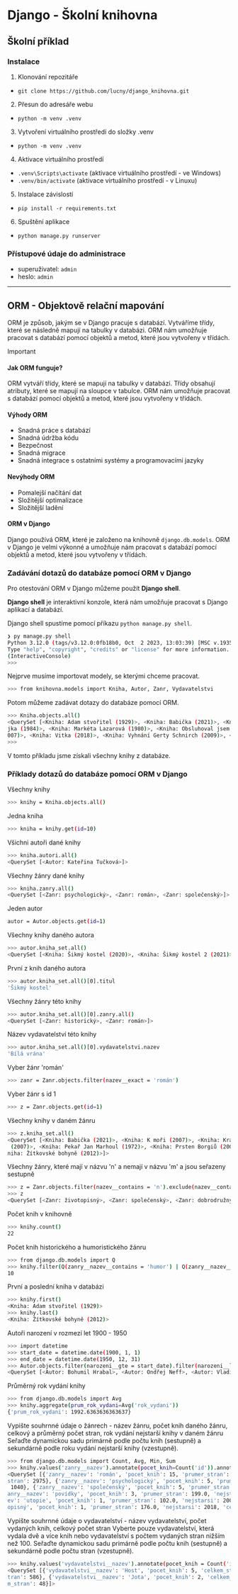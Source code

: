 # Django - Školní knihovna
## Školní příklad
### Instalace
1. Klonování repozitáře
- `git clone https://github.com/lucny/django_knihovna.git`
2. Přesun do adresáře webu
- `python -m venv .venv`
3. Vytvoření virtuálního prostředí do složky .venv
- `python -m venv .venv`
4. Aktivace virtuálního prostředí 
- `.venv\Scripts\activate` (aktivace virtuálního prostředí - ve Windows)
- `.venv/bin/activate` (aktivace virtuálního prostředí - v Linuxu)
5. Instalace závislostí
- `pip install -r requirements.txt`
6. Spuštění aplikace
- `python manage.py runserver`

### Přístupové údaje do administrace
- superuživatel: `admin`
- heslo: `admin`

---
## ORM - Objektově relační mapování

ORM je způsob, jakým se v Django pracuje s databází. 
Vytváříme třídy, které se následně mapují na tabulky v databázi. 
ORM nám umožňuje pracovat s databází pomocí objektů a metod, které jsou vytvořeny v třídách.

>[!IMPORTANT]
> #### Jak ORM funguje?
> ORM vytváří třídy, které se mapují na tabulky v databázi. Třídy obsahují atributy, které se mapují na sloupce v tabulce. ORM nám umožňuje pracovat s databází pomocí objektů a metod, které jsou vytvořeny v třídách.
> 
> #### Výhody ORM
> - Snadná práce s databází
> - Snadná údržba kódu
> - Bezpečnost
> - Snadná migrace
> - Snadná integrace s ostatními systémy a programovacími jazyky
> 
> #### Nevýhody ORM
> - Pomalejší načítání dat
> - Složitější optimalizace
> - Složitější ladění
> 
> #### ORM v Django
> Django používá ORM, které je založeno na knihovně `django.db.models`. ORM v Django je velmi výkonné a umožňuje nám pracovat s databází pomocí objektů a metod, které jsou vytvořeny v třídách.

### Zadávání dotazů do databáze pomocí ORM v Django

Pro otestování ORM v Django můžeme použít **Django shell**. 

**Django shell** je interaktivní konzole, která nám umožňuje pracovat s Django aplikací a databází.

Django shell spustíme pomocí příkazu `python manage.py shell`.

```bash
❯ py manage.py shell
Python 3.12.0 (tags/v3.12.0:0fb18b0, Oct  2 2023, 13:03:39) [MSC v.1935 64 bit (AMD64)] on win32
Type "help", "copyright", "credits" or "license" for more information.
(InteractiveConsole)
>>> 
```

Nejprve musíme importovat modely, se kterými chceme pracovat.

```bash
>>> from knihovna.models import Kniha, Autor, Zanr, Vydavatelstvi
```

Potom můžeme zadávat dotazy do databáze pomocí ORM.

```bash
>>> Kniha.objects.all()
<QuerySet [<Kniha: Adam stvořitel (1929)>, <Kniha: Babička (2021)>, <Kniha: Bílá nemoc (1948)>, <Kniha: Divá Bára (1942)>, <Kniha: K moři (2007)>, <Kniha: Krakatit (2009)>, <Kniha: Královny nemají nohy (2000)>, <Kniha: Krásná čarodě
jka (1984)>, <Kniha: Markéta Lazarová (1980)>, <Kniha: Obsluhoval jsem anglického krále (2007)>, <Kniha: Pekař Jan Marhoul (1972)>, <Kniha: Prsten Borgiů (2000)>, <Kniha: R.U.R. (2004)>, <Kniha: Rozmarné léto (2015)>, <Kniha: Tma (2
007)>, <Kniha: Vitka (2018)>, <Kniha: Vyhnání Gerty Schnirch (2009)>, <Kniha: Zmizet (2009)>, <Kniha: Zářivé hlubiny (1924)>, <Kniha: Šikmý kostel (2020)>, '...(remaining elements truncated)...']>
>>>
```
V tomto příkladu jsme získali všechny knihy z databáze.

### Příklady dotazů do databáze pomocí ORM v Django

Všechny knihy
```bash
>>> knihy = Kniha.objects.all()
```

Jedna kniha
```bash
>>> kniha = knihy.get(id=10)
```

Všichni autoři dané knihy
```bash
>>> kniha.autori.all()
<QuerySet [<Autor: Kateřina Tučková>]>
```

Všechny žánry dané knihy
```bash
>>> kniha.zanry.all()
<QuerySet [<Zanr: psychologický>, <Zanr: román>, <Zanr: společenský>]>
```

Jeden autor
```bash
autor = Autor.objects.get(id=1)
```

Všechny knihy daného autora
```bash
>>> autor.kniha_set.all()
<QuerySet [<Kniha: Šikmý kostel (2020)>, <Kniha: Šikmý kostel 2 (2021)>]>
```

První z knih daného autora
```bash
>>> autor.kniha_set.all()[0].titul 
'Šikmý kostel'
```

Všechny žánry této knihy
```bash
>>> autor.kniha_set.all()[0].zanry.all()
<QuerySet [<Zanr: historický>, <Zanr: román>]>
```

Název vydavatelství této knihy
```bash
>>> autor.kniha_set.all()[0].vydavatelstvi.nazev
'Bílá vrána'
```

Vyber žánr 'román'
```bash
>>> zanr = Zanr.objects.filter(nazev__exact = 'román')
```

Vyber žánr s id 1
```bash
>>> z = Zanr.objects.get(id=1) 
```

Všechny knihy v daném žánru
```bash
>>> z.kniha_set.all()
<QuerySet [<Kniha: Babička (2021)>, <Kniha: K moři (2007)>, <Kniha: Krakatit (2009)>, <Kniha: Královny nemají nohy (2000)>, <Kniha: Krásná čarodějka (1984)>, <Kniha: Markéta Lazarová (1980)>, <Kniha: Obsluhoval jsem anglického krále
 (2007)>, <Kniha: Pekař Jan Marhoul (1972)>, <Kniha: Prsten Borgiů (2000)>, <Kniha: Rozmarné léto (2015)>, <Kniha: Tma (2007)>, <Kniha: Vyhnání Gerty Schnirch (2009)>, <Kniha: Šikmý kostel (2020)>, <Kniha: Šikmý kostel 2 (2021)>, <K
niha: Žítkovské bohyně (2012)>]>

```

Všechny žánry, které mají v názvu 'n' a nemají v názvu 'm' a jsou seřazeny sestupně
```bash
>>> z = Zanr.objects.filter(nazev__contains = 'n').exclude(nazev__contains = 'm').order_by('-nazev')
>>> z
<QuerySet [<Zanr: životopisný>, <Zanr: společenský>, <Zanr: dobrodružný>]>
```

Počet knih v knihovně
```bash
>>> knihy.count()
22
```

Počet knih historického a humoristického žánru
```bash
>>> from django.db.models import Q
>>> knihy.filter(Q(zanry__nazev__contains = 'humor') | Q(zanry__nazev__contains = 'histor')).count()
10
```

První a poslední kniha v databázi
```bash
>>> knihy.first()
<Kniha: Adam stvořitel (1929)>
>>> knihy.last()
<Kniha: Žítkovské bohyně (2012)>
```

Autoři narození v rozmezí let 1900 - 1950
```bash
>>> import datetime
>>> start_date = datetime.date(1900, 1, 1)
>>> end_date = datetime.date(1950, 12, 31)
>>> Autor.objects.filter(narozeni__gte = start_date).filter(narozeni__lte = end_date)
<QuerySet [<Autor: Bohumil Hrabal>, <Autor: Ondřej Neff>, <Autor: Vladimír Neff>]>
```

Průměrný rok vydání knihy
```bash
>>> from django.db.models import Avg
>>> knihy.aggregate(prum_rok_vydani=Avg('rok_vydani'))
{'prum_rok_vydani': 1992.6363636363637}
```

Vypište souhrnné údaje o žánrech - název žánru, počet knih daného žánru, celkový a průměrný počet stran, rok vydání nejstarší knihy v daném žánru
Seřaďte dynamickou sadu primárně podle počtu knih (sestupně) a sekundárně podle roku vydání nejstarší knihy (vzestupně).
```bash
>>> from django.db.models import Count, Avg, Min, Sum
>>> knihy.values('zanry__nazev').annotate(pocet_knih=Count('id')).annotate(prumer_stran=Avg('pocet_stran')).annotate(nejstarsi=Min('rok_vydani')).annotate(celkem_stran=Sum('pocet_stran')).order_by('-pocet_knih', 'nejstarsi')
<QuerySet [{'zanry__nazev': 'román', 'pocet_knih': 15, 'prumer_stran': 329.1333333333333, 'nejstarsi': 1972, 'celkem_stran': 4937}, {'zanry__nazev': 'historický', 'pocet_knih': 8, 'prumer_stran': 371.875, 'nejstarsi': 1980, 'celkem_
stran': 2975}, {'zanry__nazev': 'psychologický', 'pocet_knih': 5, 'prumer_stran': 324.4, 'nejstarsi': 1924, 'celkem_stran': 1622}, {'zanry__nazev': 'sci-fi', 'pocet_knih': 5, 'prumer_stran': 208.0, 'nejstarsi': 1929, 'celkem_stran':
 1040}, {'zanry__nazev': 'společenský', 'pocet_knih': 5, 'prumer_stran': 226.0, 'nejstarsi': 1942, 'celkem_stran': 1130}, {'zanry__nazev': 'drama', 'pocet_knih': 4, 'prumer_stran': 123.0, 'nejstarsi': 1929, 'celkem_stran': 492}, {'z
anry__nazev': 'povídky', 'pocet_knih': 3, 'prumer_stran': 199.0, 'nejstarsi': 1924, 'celkem_stran': 597}, {'zanry__nazev': 'humoristický', 'pocet_knih': 2, 'prumer_stran': 156.0, 'nejstarsi': 2007, 'celkem_stran': 312}, {'zanry__naz
ev': 'utopie', 'pocet_knih': 1, 'prumer_stran': 102.0, 'nejstarsi': 2004, 'celkem_stran': 102}, {'zanry__nazev': 'dobrodružný', 'pocet_knih': 1, 'prumer_stran': 324.0, 'nejstarsi': 2009, 'celkem_stran': 324}, {'zanry__nazev': 'život
opisný', 'pocet_knih': 1, 'prumer_stran': 176.0, 'nejstarsi': 2018, 'celkem_stran': 176}]>
```
Vypište souhrnné údaje o vydavatelství - název vydavatelství, počet vydaných knih, celkový počet stran
Vyberte pouze vydavatelství, která vydala dvě a více knih nebo vydavatelství s počtem vydaných stran nižším než 100.
Seřaďte dynamickou sadu primárně podle počtu knih (sestupně) a sekundárně podle počtu stran (vzestupně).
```bash
>>> knihy.values('vydavatelstvi__nazev').annotate(pocet_knih = Count('id')).annotate(celkem_stran = Sum('pocet_stran')).filter(Q(pocet_knih__gte = 2)|Q(celkem_stran__lt = 100)).order_by('-pocet_knih', 'celkem_stran')
<QuerySet [{'vydavatelstvi__nazev': 'Host', 'pocet_knih': 5, 'celkem_stran': 1593}, {'vydavatelstvi__nazev': 'Aventinum', 'pocet_knih': 2, 'celkem_stran': 297}, {'vydavatelstvi__nazev': 'Český spisovatel', 'pocet_knih': 2, 'celkem_s
tran': 586}, {'vydavatelstvi__nazev': 'Jota', 'pocet_knih': 2, 'celkem_stran': 792}, {'vydavatelstvi__nazev': 'Bílá vrána', 'pocet_knih': 2, 'celkem_stran': 1008}, {'vydavatelstvi__nazev': 'Jaroslav Jiránek', 'pocet_knih': 1, 'celke
m_stran': 48}]>
```